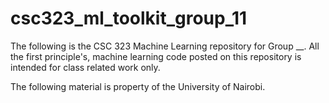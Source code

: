 # csc323_ml_toolkit_group_11

The following is the CSC 323 Machine Learning repository for Group __. 
All the first principle's, machine learning code posted on this repository is intended for class related work only.

The following material is property of the University of Nairobi.
